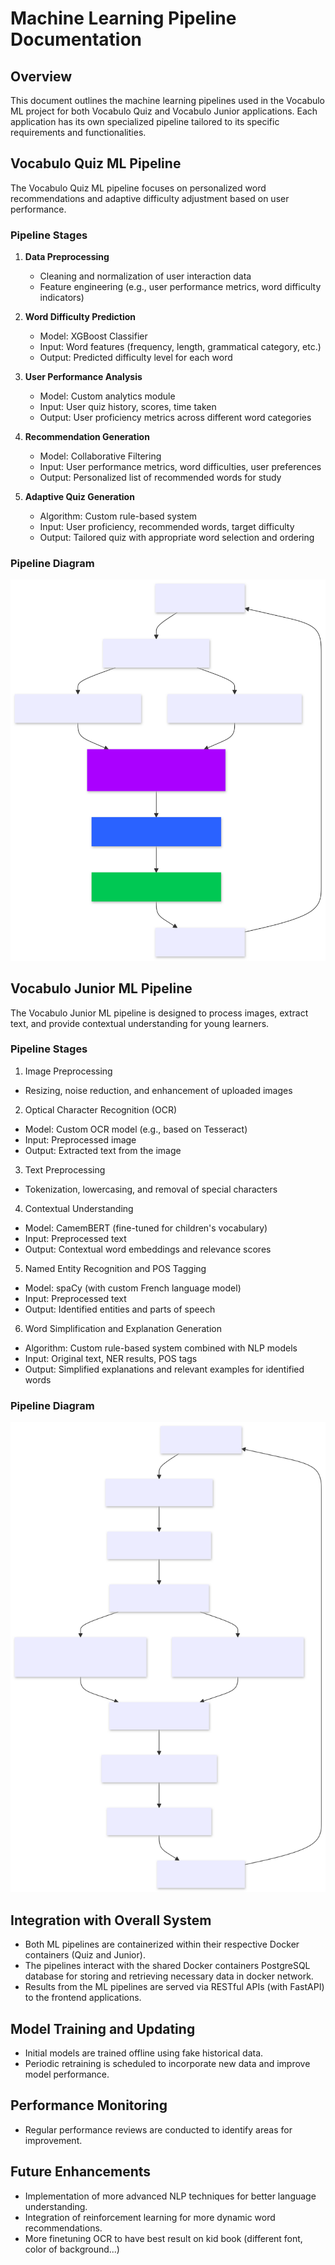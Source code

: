 # Machine Learning Pipeline Documentation

## Overview

This document outlines the machine learning pipelines used in the Vocabulo ML project for both Vocabulo Quiz and 
Vocabulo Junior applications. Each application has its own specialized pipeline tailored to its specific requirements 
and functionalities.

## Vocabulo Quiz ML Pipeline

The Vocabulo Quiz ML pipeline focuses on personalized word recommendations and adaptive difficulty adjustment based on 
user performance.

### Pipeline Stages

1. **Data Preprocessing**
   - Cleaning and normalization of user interaction data
   - Feature engineering (e.g., user performance metrics, word difficulty indicators)

2. **Word Difficulty Prediction**
   - Model: XGBoost Classifier
   - Input: Word features (frequency, length, grammatical category, etc.)
   - Output: Predicted difficulty level for each word

3. **User Performance Analysis**
   - Model: Custom analytics module
   - Input: User quiz history, scores, time taken
   - Output: User proficiency metrics across different word categories

4. **Recommendation Generation**
   - Model: Collaborative Filtering
   - Input: User performance metrics, word difficulties, user preferences
   - Output: Personalized list of recommended words for study

5. **Adaptive Quiz Generation**
   - Algorithm: Custom rule-based system
   - Input: User proficiency, recommended words, target difficulty
   - Output: Tailored quiz with appropriate word selection and ordering

### Pipeline Diagram

![pipeline quiz](./Voc_quiz_pipeline.svg)

## Vocabulo Junior ML Pipeline

The Vocabulo Junior ML pipeline is designed to process images, extract text, and provide contextual understanding for young learners.

### Pipeline Stages

1. Image Preprocessing

- Resizing, noise reduction, and enhancement of uploaded images


2. Optical Character Recognition (OCR)

- Model: Custom OCR model (e.g., based on Tesseract)
- Input: Preprocessed image
- Output: Extracted text from the image


3. Text Preprocessing

- Tokenization, lowercasing, and removal of special characters


4. Contextual Understanding

- Model: CamemBERT (fine-tuned for children's vocabulary)
- Input: Preprocessed text
- Output: Contextual word embeddings and relevance scores


5. Named Entity Recognition and POS Tagging

- Model: spaCy (with custom French language model)
- Input: Preprocessed text
- Output: Identified entities and parts of speech


6. Word Simplification and Explanation Generation

- Algorithm: Custom rule-based system combined with NLP models
- Input: Original text, NER results, POS tags
- Output: Simplified explanations and relevant examples for identified words



### Pipeline Diagram

![pipeline junior](./Voc_junior_pipeline.svg)

## Integration with Overall System

* Both ML pipelines are containerized within their respective Docker containers (Quiz and Junior).
* The pipelines interact with the shared Docker containers PostgreSQL database for storing and retrieving necessary data
in docker network.
* Results from the ML pipelines are served via RESTful APIs (with FastAPI) to the frontend applications.

## Model Training and Updating

* Initial models are trained offline using fake historical data.
* Periodic retraining is scheduled to incorporate new data and improve model performance.

## Performance Monitoring

* Regular performance reviews are conducted to identify areas for improvement.

## Future Enhancements

* Implementation of more advanced NLP techniques for better language understanding.
* Integration of reinforcement learning for more dynamic word recommendations.
* More finetuning OCR to have best result on kid book (different font, color of background...)